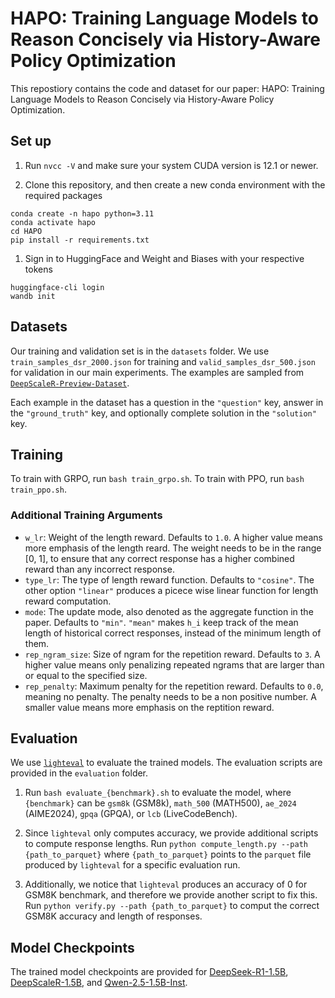 # HAPO: Training Language Models to Reason Concisely via History-Aware Policy Optimization

This repostiory contains the code and dataset for our paper: HAPO: Training Language Models to Reason Concisely via History-Aware Policy Optimization.

## Set up

1. Run `nvcc -V` and make sure your system CUDA version is 12.1 or newer.

1. Clone this repository, and then create a new conda environment with the required packages

```
conda create -n hapo python=3.11
conda activate hapo
cd HAPO
pip install -r requirements.txt
```

1. Sign in to HuggingFace and Weight and Biases with your respective tokens
```
huggingface-cli login
wandb init
```

## Datasets

Our training and validation set is in the `datasets` folder. We use `train_samples_dsr_2000.json` for training and `valid_samples_dsr_500.json` for validation in our main experiments. The examples are sampled from [`DeepScaleR-Preview-Dataset`](https://huggingface.co/datasets/agentica-org/DeepScaleR-Preview-Dataset).

Each example in the dataset has a question in the `"question"` key, answer in the `"ground_truth"` key, and optionally complete solution in the `"solution"` key.

## Training

To train with GRPO, run `bash train_grpo.sh`. To train with PPO, run `bash train_ppo.sh`.

### Additional Training Arguments

* `w_lr`: Weight of the length reward. Defaults to `1.0`. A higher value means more emphasis of the length reard. The weight needs to be in the range [0, 1], to ensure that any correct response has a higher combined reward than any incorrect response.
* `type_lr`: The type of length reward function. Defaults to `"cosine"`. The other option `"linear"` produces a picece wise linear function for length reward computation.
* `mode`: The update mode, also denoted as the aggregate function in the paper. Defaults to `"min"`. `"mean"` makes `h_i` keep track of the mean length of historical correct responses, instead of the minimum length of them.
* `rep_ngram_size`: Size of ngram for the repetition reward. Defaults to `3`. A higher value means only penalizing repeated ngrams that are larger than or equal to the specified size.
* `rep_penalty`: Maximum penalty for the repetition reward. Defaults to `0.0`, meaning no penalty. The penalty needs to be a non positive number. A smaller value means more emphasis on the reptition reward.

## Evaluation

We use [`lighteval`](https://github.com/huggingface/lighteval) to evaluate the trained models. The evaluation scripts are provided in the `evaluation` folder.

1. Run `bash evaluate_{benchmark}.sh` to evaluate the model, where `{benchmark}` can be `gsm8k` (GSM8k), `math_500` (MATH500), `ae_2024` (AIME2024), `gpqa` (GPQA), or `lcb` (LiveCodeBench).

1. Since `lighteval` only computes accuracy, we provide additional scripts to compute response lengths. Run `python compute_length.py --path {path_to_parquet}` where `{path_to_parquet}` points to the `parquet` file produced by `lighteval` for a specific evaluation run. 

1. Additionally, we notice that `lighteval` produces an accuracy of 0 for GSM8K benchmark, and therefore we provide another script to fix this. Run `python verify.py --path {path_to_parquet}` to comput the correct GSM8K accuracy and length of responses.

## Model Checkpoints

The trained model checkpoints are provided for [DeepSeek-R1-1.5B](https://huggingface.co/HCY123902/hapo_ds_1b), [DeepScaleR-1.5B](https://huggingface.co/HCY123902/hapo_dsr_1b), and [Qwen-2.5-1.5B-Inst](https://huggingface.co/HCY123902/hapo_qwen_1b).
